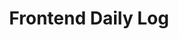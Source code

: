 ---
order: 2
title: "Frontend Daily Log"
team: "Ahmed Hosna"
summary: "A very simple static website I built from scratch with Pug.js, Webpack, VanillaJS and PostCSS, in order to write –on a daily basis– about everything I'm working on and learning."
year: "2020"
banner: "/fed-banner.png"
roles:
  - "Front-End Development"

tech:
  - "PugJS"
  - "PostCSS"
  - "Webpack"
  - "VanillaJS"
link: "https://frontenddailylog.netlify.app/"

category: recent
thumb: "recent-004.png"
links:
  - live: "https://frontenddailylog.netlify.app/"
  - code: "https://github.com/ahmedhosna95/frontend-daily-log"
scope: "s-portfolio-item"
---